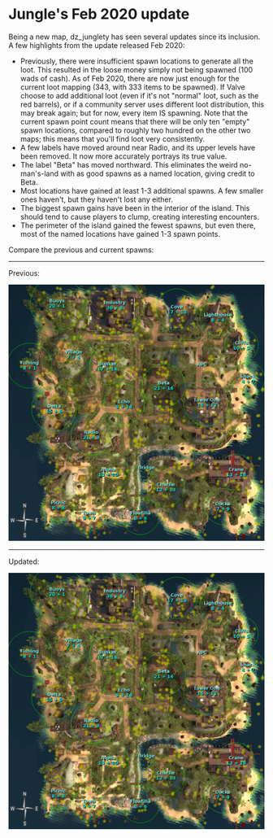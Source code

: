 Jungle's Feb 2020 update
========================

Being a new map, dz_junglety has seen several updates since its inclusion. A
few highlights from the update released Feb 2020:

* Previously, there were insufficient spawn locations to generate all the loot.
  This resulted in the loose money simply not being spawned (100 wads of cash).
  As of Feb 2020, there are now just enough for the current loot mapping (343,
  with 333 items to be spawned). If Valve choose to add additional loot (even
  if it's not "normal" loot, such as the red barrels), or if a community server
  uses different loot distribution, this may break again; but for now, every
  item IS spawning. Note that the current spawn point count means that there
  will be only ten "empty" spawn locations, compared to roughly two hundred on
  the other two maps; this means that you'll find loot very consistently.
* A few labels have moved around near Radio, and its upper levels have been
  removed. It now more accurately portrays its true value.
* The label "Beta" has moved northward. This eliminates the weird no-man's-land
  with as good spawns as a named location, giving credit to Beta.
* Most locations have gained at least 1-3 additional spawns. A few smaller
  ones haven't, but they haven't lost any either.
* The biggest spawn gains have been in the interior of the island. This should
  tend to cause players to clump, creating interesting encounters.
* The perimeter of the island gained the fewest spawns, but even there, most of
  the named locations have gained 1-3 spawn points.

Compare the previous and current spawns:

---

Previous:

![Previous](https://raw.githubusercontent.com/Rosuav/shed/701167/entity_map/dz_junglety_annotated.png)

---

Updated:

![Updated](https://raw.githubusercontent.com/Rosuav/shed/ca42523/entity_map/dz_junglety_annotated.png)
